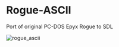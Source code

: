 # Rogue-ASCII
Port of original PC-DOS Epyx Rogue to SDL

![rogue_ascii](https://github.com/raytomely/Rogue-ASCII/assets/45993451/9313a7eb-dae1-4d28-8218-00c458903241)
